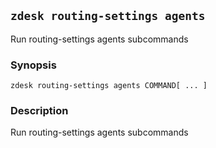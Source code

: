 ## `zdesk routing-settings agents`

Run routing-settings agents subcommands

### Synopsis

    zdesk routing-settings agents COMMAND[ ... ]

### Description

Run routing-settings agents subcommands

